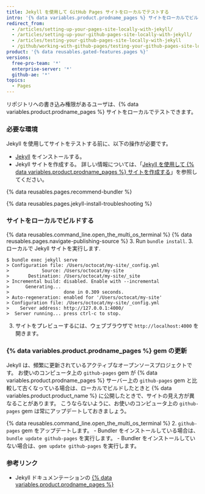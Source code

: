 ```yaml
---
title: Jekyll を使用して GitHub Pages サイトをローカルでテストする
intro: '{% data variables.product.prodname_pages %} サイトをローカルでビルドすると、サイトに対する変更のプレビューとテストを行うことができます。'
redirect_from:
  - /articles/setting-up-your-pages-site-locally-with-jekyll/
  - /articles/setting-up-your-github-pages-site-locally-with-jekyll/
  - /articles/testing-your-github-pages-site-locally-with-jekyll
  - /github/working-with-github-pages/testing-your-github-pages-site-locally-with-jekyll
product: '{% data reusables.gated-features.pages %}'
versions:
  free-pro-team: '*'
  enterprise-server: '*'
  github-ae: '*'
topics:
  - Pages
---
```


リポジトリへの書き込み権限があるユーザは、{% data variables.product.prodname_pages %} サイトをローカルでテストできます。

### 必要な環境

Jekyll を使用してサイトをテストする前に、以下の操作が必要です。
  - [Jekyll](https://jekyllrb.com/docs/installation/) をインストールする。
  - Jekyll サイトを作成する。 詳しい情報については、「[Jekyll を使用して {% data variables.product.prodname_pages %} サイトを作成する](/articles/creating-a-github-pages-site-with-jekyll)」を参照してください。

{% data reusables.pages.recommend-bundler %}

{% data reusables.pages.jekyll-install-troubleshooting %}

### サイトをローカルでビルドする

{% data reusables.command_line.open_the_multi_os_terminal %}
{% data reusables.pages.navigate-publishing-source %}
3. Run `bundle install`.
3. ローカルで Jekyll サイトを実行します.
  ```shell
  $ bundle exec jekyll serve
  > Configuration file: /Users/octocat/my-site/_config.yml
  >            Source: /Users/octocat/my-site
  >       Destination: /Users/octocat/my-site/_site
  > Incremental build: disabled. Enable with --incremental
  >      Generating...
  >                    done in 0.309 seconds.
  > Auto-regeneration: enabled for '/Users/octocat/my-site'
  > Configuration file: /Users/octocat/my-site/_config.yml
  >    Server address: http://127.0.0.1:4000/
  >  Server running... press ctrl-c to stop.
  ```
3. サイトをプレビューするには、ウェブブラウザで `http://localhost:4000` を開きます。

### {% data variables.product.prodname_pages %} gem の更新

Jekyll は、頻繁に更新されているアクティブなオープンソースプロジェクトです。 お使いのコンピュータ上の `github-pages` gem が {% data variables.product.prodname_pages %} サーバー上の `github-pages` gem と比較して古くなっている場合は、ローカルでビルドしたときと {% data variables.product.product_name %} に公開したときで、サイトの見え方が異なることがあります。 こうならないように、お使いのコンピュータ上の `github-pages` gem は常にアップデートしておきましょう。

{% data reusables.command_line.open_the_multi_os_terminal %}
2. `github-pages` gem をアップデートします。
    - Bundler をインストールしている場合は、`bundle update github-pages` を実行します。
    - Bundler をインストールしていない場合は、`gem update github-pages` を実行します。

### 参考リンク

- Jekyll ドキュメンテーションの [{% data variables.product.prodname_pages %}](http://jekyllrb.com/docs/github-pages/)
